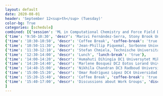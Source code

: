 ```yaml
---
layout: default
date: 2020-08-01
header: 'September 12<sup>th</sup> (Tuesday)'
color-bg: True
categories: [schedule]
combined: [{'session': 'ML in Computational Chemistry and Force Field Development', 'time': '9:00-9:50', 'descr': 'Registration' , 'talk': 'true'},
{'time': '9:50-10:30', 'descr': 'Marivi Fernández-Serra, Stony Brook University', 'talk': 'true'},
{'time': '10:30-10:50', 'descr': 'Coffee Break', 'coffee-break': 'true'},
{'time': '10:50-11:30', 'descr': 'Jean-Phillip Piquemal, Sorbonne Universite', 'talk': 'true'},
{'time': '11:30-12:10', 'descr': 'Stefan Chmiela, Technische Universitat Berlin', 'tutorial': 'true'},
{'time': '12:30-14:00', 'descr': 'Lunch', 'lunch-break': 'true'},
{'time': '14:00-14:20', 'descr': 'Humahuti Dihingia DC1 Universytet Miklaja (Kopernika, Torun)', 'talk': 'true'},
{'time': '14:20-14:40', 'descr': 'Marlene Bosquez DC2 Eotos Lorand University', 'talk': 'true'},
{'time': '14:40-15:00', 'descr': 'Nikhila Chandran DC3 Radboud University (Nijmegen)', 'talk': 'true'},
{'time': '15:00-15:20', 'descr': 'Omar Rodríguez López DC4 Universidad de Santiago de Compostela', 'talk': 'true'},
{'time': '15:20-15:40', 'descr': 'Coffee Break', 'coffee-break': 'true'},
{'time': '15:40-17:00', 'descr': 'Discussions about Work Groups', 'discussion': 'true'}
]
---
```

